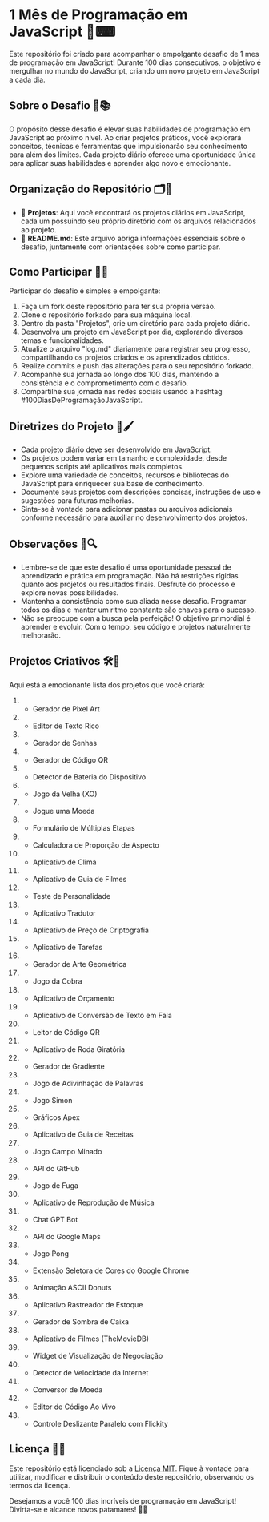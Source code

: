 # 1 Mês de Programação em JavaScript 🚀⌨

Este repositório foi criado para acompanhar o empolgante desafio de 1 mes de programação em JavaScript! Durante 100 dias consecutivos, o objetivo é mergulhar no mundo do JavaScript, criando um novo projeto em JavaScript a cada dia.

## Sobre o Desafio 🌟📚

O propósito desse desafio é elevar suas habilidades de programação em JavaScript ao próximo nível. Ao criar projetos práticos, você explorará conceitos, técnicas e ferramentas que impulsionarão seu conhecimento para além dos limites. Cada projeto diário oferece uma oportunidade única para aplicar suas habilidades e aprender algo novo e emocionante.

## Organização do Repositório 🗂️📁

- 📁 **Projetos**: Aqui você encontrará os projetos diários em JavaScript, cada um possuindo seu próprio diretório com os arquivos relacionados ao projeto.
- 📄 **README.md**: Este arquivo abriga informações essenciais sobre o desafio, juntamente com orientações sobre como participar.

## Como Participar 🚀📝

Participar do desafio é simples e empolgante:

1. Faça um fork deste repositório para ter sua própria versão.
2. Clone o repositório forkado para sua máquina local.
3. Dentro da pasta "Projetos", crie um diretório para cada projeto diário.
4. Desenvolva um projeto em JavaScript por dia, explorando diversos temas e funcionalidades.
5. Atualize o arquivo "log.md" diariamente para registrar seu progresso, compartilhando os projetos criados e os aprendizados obtidos.
6. Realize commits e push das alterações para o seu repositório forkado.
7. Acompanhe sua jornada ao longo dos 100 dias, mantendo a consistência e o comprometimento com o desafio.
8. Compartilhe sua jornada nas redes sociais usando a hashtag #100DiasDeProgramaçãoJavaScript.

## Diretrizes do Projeto 📜🖌️

- Cada projeto diário deve ser desenvolvido em JavaScript.
- Os projetos podem variar em tamanho e complexidade, desde pequenos scripts até aplicativos mais completos.
- Explore uma variedade de conceitos, recursos e bibliotecas do JavaScript para enriquecer sua base de conhecimento.
- Documente seus projetos com descrições concisas, instruções de uso e sugestões para futuras melhorias.
- Sinta-se à vontade para adicionar pastas ou arquivos adicionais conforme necessário para auxiliar no desenvolvimento dos projetos.

## Observações 🚀🔍

- Lembre-se de que este desafio é uma oportunidade pessoal de aprendizado e prática em programação. Não há restrições rígidas quanto aos projetos ou resultados finais. Desfrute do processo e explore novas possibilidades.
- Mantenha a consistência como sua aliada nesse desafio. Programar todos os dias e manter um ritmo constante são chaves para o sucesso.
- Não se preocupe com a busca pela perfeição! O objetivo primordial é aprender e evoluir. Com o tempo, seu código e projetos naturalmente melhorarão.

## Projetos Criativos 🛠️🚀

Aqui está a emocionante lista dos projetos que você criará:

1. - Gerador de Pixel Art
2. - Editor de Texto Rico
3. - Gerador de Senhas
4. - Gerador de Código QR
5. - Detector de Bateria do Dispositivo
6. - Jogo da Velha (XO)
7. - Jogue uma Moeda
8. - Formulário de Múltiplas Etapas
9. - Calculadora de Proporção de Aspecto
10. - Aplicativo de Clima
11. - Aplicativo de Guia de Filmes
12. - Teste de Personalidade
13. - Aplicativo Tradutor
14. - Aplicativo de Preço de Criptografia
15. - Aplicativo de Tarefas
16. - Gerador de Arte Geométrica
17. - Jogo da Cobra
18. - Aplicativo de Orçamento
19. - Aplicativo de Conversão de Texto em Fala
20. - Leitor de Código QR
21. - Aplicativo de Roda Giratória
22. - Gerador de Gradiente
23. - Jogo de Adivinhação de Palavras
24. - Jogo Simon
25. - Gráficos Apex
26. - Aplicativo de Guia de Receitas
27. - Jogo Campo Minado
28. - API do GitHub
29. - Jogo de Fuga
30. - Aplicativo de Reprodução de Música
31. - Chat GPT Bot
32. - API do Google Maps
33. - Jogo Pong
34. - Extensão Seletora de Cores do Google Chrome
35. - Animação ASCII Donuts
36. - Aplicativo Rastreador de Estoque
37. - Gerador de Sombra de Caixa


38. - Aplicativo de Filmes (TheMovieDB)
39. - Widget de Visualização de Negociação
40. - Detector de Velocidade da Internet
41. - Conversor de Moeda
42. - Editor de Código Ao Vivo
43. - Controle Deslizante Paralelo com Flickity

## Licença 📜🔐

Este repositório está licenciado sob a [Licença MIT](LICENSE). Fique à vontade para utilizar, modificar e distribuir o conteúdo deste repositório, observando os termos da licença.

Desejamos a você 100 dias incríveis de programação em JavaScript! Divirta-se e alcance novos patamares! 🎉🚀
